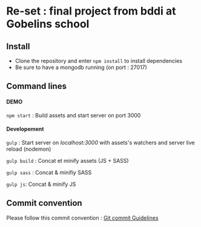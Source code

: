 # Re-set : final project from bddi at Gobelins school

## Install

- Clone the repository and enter `npm install` to install dependencies
- Be sure to have a mongodb running (on port : 27017)

## Command lines

#### DEMO

`npm start` : Build assets and start server on port 3000

#### Developement

`gulp` : Start server on *localhost:3000* with assets's watchers and server live reload (nodemon)

`gulp build` : Concat et minify assets (JS + SASS)

`gulp sass` : Concat & minifiy SASS

`gulp js`: Concat & minify JS


## Commit convention

Please follow this commit convention : [Git commit Guidelines](https://gist.github.com/brianclements/841ea7bffdb01346392c)
